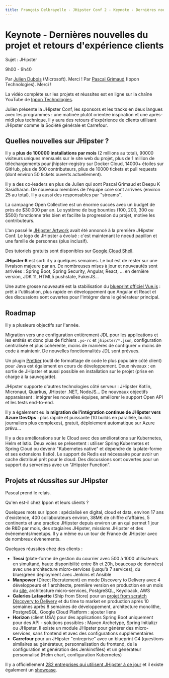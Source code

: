 ```yaml
---
title: François Delbrayelle - JHipster Conf 2 - Keynote - Dernières nouvelles du projet et retours d'expérience clients (notes)
---
```


# Keynote - Dernières nouvelles du projet et retours d'expérience clients

Sujet : JHipster

9h00 - 9h40

Par [Julien Dubois](https://twitter.com/juliendubois) (Microsoft). Merci !
Par [Pascal Grimaud](https://twitter.com/pascalgrimaud) (Ippon Technologies). Merci !

La vidéo complète sur les projets et réussites est en ligne sur la chaîne YouTube de [Ippon Technologies](https://www.youtube.com/watch?v=LfpV34seu10).

Julien présente la JHipster Conf, les sponsors et les tracks en deux langues avec les programmes : une matinée plutôt orientée inspiration et une après-midi plus technique. Il y aura des retours d'expérience de clients utilisant JHipster comme la Société générale et Carrefour.

## Quelles nouvelles sur JHipster ?

Il y a __plus de 100000 installations par mois__ (2 millions au total), 90000 visiteurs uniques mensuels sur le site web du projet, plus de 1 million de téléchargements pour jhipster-registry sur Docker Cloud, 14000+ étoiles sur GitHub, plus de 500 contributeurs, plius de 10000 tickets et pull requests (dont environ 50 tickets ouverts actuellement).

Il y a des co-leaders en plus de Julien qui sont Pascal Grimaud et Deepu K Sasidharan. De nouveaux membres de l'équipe core sont arrivées (environ 25 au total). Il y a aussi des responsables par "streams".

La campagne Open Collective est un énorme succès avec un budget de près de $30.000 par an. Le système de bug bounties (100, 200, 300 ou $500) fonctionne très bien et facilite la progression du projet, motive les contributeurs.

L'an passé le [JHipster Artwork](https://github.com/jhipster/jhipster-artwork) avait été annoncé à la première JHipster Conf. Le logo de JHipster a évolué : c'est maintenant le noeud papillon et une famille de personnes (plus inclusif).

Des tutoriels gratuits sont disponibles sur [Google Cloud Shell](https://github.com/jhipster/jhipster-guides/blob/master/guides/00_setting_up_your_environment.md).

__JHipster 6__ est sorti il y a quelques semaines. Le but est de rester sur une livraison majeure par an. De nombreuses mises à jour et nouveautés sont arrivées : Spring Boot, Spring Security, Angular, React, ... en dernière version, JDK 11, HTML5 pushstate, FakerJS...
 
Une autre grosse nouveauté est la stabilisation du [blueprint officiel Vue.js](https://github.com/jhipster/jhipster-vuejs) : prêt à l'utilisation, plus rapide en développement que Angular et React et des discussions sont ouvertes pour l'intégrer dans le générateur principal.

## Roadmap

Il y a plusieurs objectifs sur l'année.

Migration vers une configuration entièrement JDL pour les applications et les entités et donc plus de fichiers `.yo-rc` et `jhipster/*.json`, configuration centralisée et plus cohérente, moins de manières de configurer = moins de code à maintenir. De nouvelles fonctionnalités JDL sont prévues.

Un plugin [Prettier](https://github.com/jhipster/prettier-java) (outil de formattage de code le plus populaire côté client) pour Java est également en cours de développement. Deux niveaux : en sortie de JHipster et aussi possible en installation sur le projet (prise en charge à la sauvegarde).

JHipster supporte d'autres technologies côté serveur : JHipster Kotlin, Micronaut, Quarkus, JHipster .NET, NodeJS... De nouveaux objectifs apparaissent : intégrer les nouvelles équipes, améliorer le support Open API et les tests end-to-end.

Il y a également eu la __migration de l'intégration continue de JHipster vers Azure DevOps__ : plus rapide et puissante (10 builds en parallèle, builds journaliers plus complexes), gratuit, déploiement automatique sur Azure prévu...

Il y a des améliorations sur le Cloud avec des améliorations sur Kubernetes, Helm et Istio. Deux voies se présentent : utiliser Spring Kubernetes et Spring Cloud ou devenir "Kubernetes native" et dépendre de la plate-forme et ses extensions (Istio). Le support de Redis est nécessaire pour avoir un cache distribué prêt pour le cloud. Des discussions sont ouvertes pour un support du serverless avec un "JHipster Function".

## Projets et réussites sur JHipster

Pascal prend le relais.

Qu'en est-il chez Ippon et leurs clients ?

Quelques mots sur Ippon : spécialisé en digital, cloud et data, environ 17 ans d'existence, 400 collaborateurs environ, 38M€ de chiffre d'affaires, 5 continents et une practice JHipster depuis environ un an qui permet 1 jour de R&D par mois, des stagiaires JHipster, missions JHipster et des évènements/meetups. Il y a même eu un tour de France de JHipster avec de nombreux évènements.

Quelques réussites chez des clients :
- __Tessi__ (plate-forme de gestion du courrier avec 500 à 1000 utilisateurs en simultané, haute disponibilité entre 8h et 20h, beaucoup de données) avec une architecture micro-services (jusqu'à 7 services), du blue/green deployment avec Jenkins et Ansible
- __Manpower__ (Direct Recrutement) en mode Discovery to Delivery avec 4 développeurs et 1 architecte, première version en production en un mois du [site](https://www.direct-recrutement.fr), architecture micro-services, PostgreSQL, Keycloack, AWS
- __Galeries Lafayette__ (Ship from Store) pour un [projet from scratch Discovery to Delivery](https://www.youtube.com/watch?v=nG0ShHD7RQE) et du time to market en production après 10 semaines après 8 semaines de développement, architecture monolithe, PostgreSQL, Google Cloud Platform : ajouter liens
- __Horizon__ (client USA) pour des applications Spring Boot uniquement pour des API - solutions possibles : Maven Archetype, Spring Initializr ou JHipster. Il existe un module JHipster pour générer des micro-services, sans frontend et avec des configurations supplémentaires
- __Carrefour__ pour un JHipster "entreprise" avec un blueprint C4 (questions similaires au générateur, personnalisation du frontend, de la configuration et génération des Jenkinsfiles) et un générateur personnalisé (Helm chart, configuration Kubernetes)

Il y a officiellement [282 entreprises qui utilisent JHipster à ce jour](https://www.jhipster.tech/companies-using-jhipster/) et il existe également un [showcase](https://www.jhipster.tech/showcase/).

